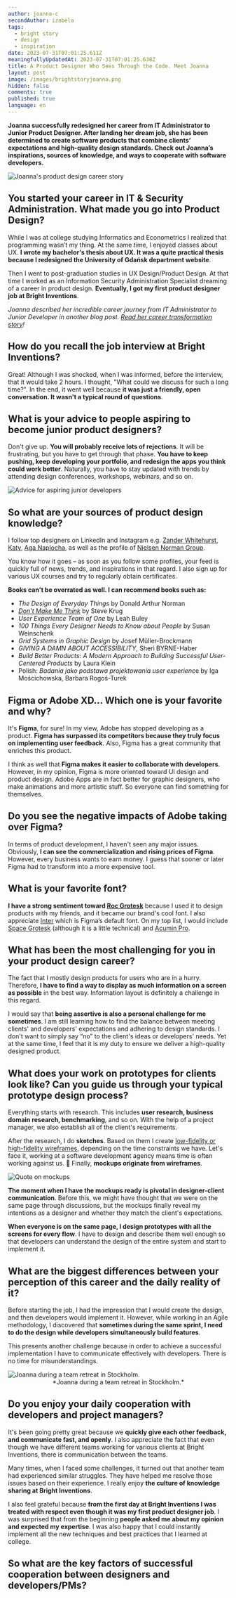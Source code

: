 ```yaml
---
author: joanna-c
secondAuthor: izabela
tags:
  - bright story
  - design
  - inspiration
date: 2023-07-31T07:01:25.611Z
meaningfullyUpdatedAt: 2023-07-31T07:01:25.638Z
title: A Product Designer Who Sees Through the Code. Meet Joanna
layout: post
image: /images/brightstoryjoanna.png
hidden: false
comments: true
published: true
language: en
---
```

**Joanna successfully redesigned her career from IT Administrator to Junior Product Designer. After landing her dream job, she has been determined to create software products that combine clients’ expectations and high-quality design standards. Check out Joanna’s inspirations, sources of knowledge, and ways to cooperate with software developers.**

<div class="image"><img src="/images/brightstoryjoannacollage.png" alt="Joanna's product design career story" title="Joanna's product design career story"  /> </div>

## You started your career in IT & Security Administration. What made you go into Product Design?

While I was at college studying Informatics and Econometrics I realized that programming wasn’t my thing. At the same time, I enjoyed classes about UX. **I wrote my bachelor's thesis about UX. It was a quite practical thesis because I redesigned the University of Gdańsk department website**.

Then I went to post-graduation studies in UX Design/Product Design. At that time I worked as an Information Security Administration Specialist dreaming of a career in product design. **Eventually, I got my first product designer job at Bright Inventions**.

*Joanna described her incredible career journey from IT Administrator to Junior Developer in another blog post. [Read her career transformation story](/blog/how-to-get-first-product-designer-job/)!*

## How do you recall the job interview at Bright Inventions?

Great! Although I was shocked, when I was informed, before the interview, that it would take 2 hours. I thought, "What could we discuss for such a long time?". In the end, it went well because **it was just a friendly, open conversation. It wasn't a typical round of questions**.

## What is your advice to people aspiring to become junior product designers?

Don't give up. **You will probably receive lots of rejections**. It will be frustrating, but you have to get through that phase. **You have to keep pushing, keep developing your portfolio, and redesign the apps you think could work better**. Naturally, you have to stay updated with trends by attending design conferences, workshops, webinars, and so on.

<div class="image"><img src="/images/joanna_quote_juniors.png" alt="Advice for aspiring junior developers" title="Advice for aspiring junior developers"  /> </div>

## So what are your sources of product design knowledge?

I follow top designers on LinkedIn and Instagram e.g. [Zander Whitehurst](https://www.instagram.com/zanderwhitehurst/), [Katy](https://www.instagram.com/katy.ba), [Aga Naplocha](https://www.instagram.com/theawwwesomes), as well as the profile of [Nielsen Norman Group](https://www.instagram.com/nngux). 

You know how it goes – as soon as you follow some profiles, your feed is quickly full of news, trends, and inspirations in that regard. I also sign up for various UX courses and try to regularly obtain certificates. 

**Books can't be overrated as well. I can recommend books such as:**

* *The Design of Everyday Things* by Donald Arthur Norman
* *[Don't Make Me Think](/blog/5-web-development-rules-from-dont-make-me-think-book/)* by Steve Krug
* *User Experience Team of One* by Leah Buley
* *100 Things Every Designer Needs to Know about People* by Susan Weinschenk
* *Grid Systems in Graphic Design* by Josef Müller-Brockmann
* *GIVING A DAMN ABOUT ACCESSIBILITY*, Sheri BYRNE-Haber
* *Build Better Products: A Modern Approach to Building Successful User-Centered Products* by Laura Klein
* Polish: *Badania jako podstawa projektowania user experienc*e by Iga Mościchowska, Barbara Rogoś-Turek

## Figma or Adobe XD… Which one is your favorite and why?

It's **Figma**, for sure! In my view, Adobe has stopped developing as a product. **Figma has surpassed its competitors because they truly focus on implementing user feedback**. Also, Figma has a great community that enriches this product.

I think as well that **Figma makes it easier to collaborate with developers**. However, in my opinion, Figma is more oriented toward UI design and product design. Adobe Apps are in fact better for graphic designers, who make animations and more artistic stuff. So everyone can find something for themselves.

## Do you see the negative impacts of Adobe taking over Figma?

In terms of product development, I haven't seen any major issues. Obviously, **I can see the commercialization and rising prices of Figma**. However, every business wants to earn money. I guess that sooner or later Figma had to transform into a more expensive tool.

## What is your favorite font?

**I have a strong sentiment toward [Roc Grotesk](https://fonts.adobe.com/fonts/roc-grotesk)** because I used it to design products with my friends, and it became our brand's cool font. I also appreciate [Inter](https://fonts.google.com/specimen/Inter) which is Figma’s default font. On my top list, I would include [Space Grotesk](https://fonts.google.com/specimen/Space+Grotesk) (although it is a little technical) and [Acumin Pro](https://fonts.adobe.com/fonts/acumin).

## What has been the most challenging for you in your product design career?

The fact that I mostly design products for users who are in a hurry. Therefore, **I have to find a way to display as much information on a screen as possible** in the best way. Information layout is definitely a challenge in this regard.

I would say that **being assertive is also a personal challenge for me sometimes**. I am still learning how to find the balance between meeting clients' and developers' expectations and adhering to design standards. I don't want to simply say “no” to the client's ideas or developers' needs. Yet at the same time, I feel that it is my duty to ensure we deliver a high-quality designed product.

## What does your work on prototypes for clients look like? Can you guide us through your typical prototype design process?

Everything starts with research. This includes **user research, business domain research, benchmarking**, and so on. With the help of a project manager, we also establish all of the client's requirements.

After the research, I do **sketches**. Based on them I create [low-fidelity or high-fidelity wireframes](/blog/what-are-the-stages-of-app-development/#app-prototyping--product-design), depending on the time constraints we have. Let's face it, working at a software development agency means time is often working against us. 🙂 Finally, **mockups originate from wireframes**.

<div class="image"><img src="/images/joanna_quote_mockups.png" alt="Quote on mockups" title="Quote on mockups"  /> </div>

**The moment when I have the mockups ready is pivotal in designer-client communication**. Before this, we might have thought that we were on the same page through discussions, but the mockups finally reveal my intentions as a designer and whether they match the client's expectations. 

**When everyone is on the same page, I design prototypes with all the screens for every flow**. I have to design and describe them well enough so that developers can understand the design of the entire system and start to implement it.

## What are the biggest differences between your perception of this career and the daily reality of it?

Before starting the job, I had the impression that I would create the design, and then developers would implement it. However, while working in an Agile methodology, I discovered that **sometimes during the same sprint, I need to do the design while developers simultaneously build features**. 

This presents another challenge because in order to achieve a successful implementation I have to communicate effectively with developers. There is no time for misunderstandings.

<div class="image"><img src="/images/joanna_bright_team.png" alt="Joanna during a team retreat in Stockholm." title="Joanna during a team retreat in Stockholm."  /> </div>

<center>*Joanna during a team retreat in Stockholm.*</center>

## Do you enjoy your daily cooperation with developers and project managers?

It's been going pretty great because we **quickly give each other feedback, and communicate fast, and openly**. I also appreciate the fact that even though we have different teams working for various clients at Bright Inventions, there is communication between the teams. 

Many times, when I faced some challenges, it turned out that another team had experienced similar struggles. They have helped me resolve those issues based on their experience. I really enjoy **the culture of knowledge sharing at Bright Inventions**.

I also feel grateful because **from the first day at Bright Inventions I was treated with respect even though it was my first product designer job**. I was surprised that from the beginning **people asked me about my opinion and expected my expertise**. I was also happy that I could instantly implement all the new techniques and best practices that I learned at college.

## So what are the key factors of successful cooperation between designers and developers/PMs?
